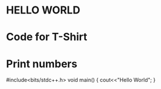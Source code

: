 # HELLO WORLD
# Code for T-Shirt
# Print numbers

#include<bits/stdc++.h>
void main()
{
 cout<<"Hello World";
}
